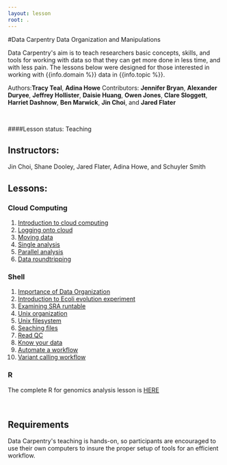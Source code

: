 ```yaml
---
layout: lesson
root: .
---
```


#Data Carpentry Data Organization and Manipulations 

Data Carpentry's aim is to teach researchers basic concepts, skills,
and tools for working with data so that they can get more done in less
time, and with less pain. The lessons below were designed for those interested 
in working with {{info.domain %}} data in {{info.topic %}}. 


Authors:**Tracy Teal**, **Adina Howe**
Contributors: **Jennifer Bryan**, **Alexander Duryee**, **Jeffrey Hollister**, **Daisie Huang**, **Owen Jones**, **Clare Sloggett**, **Harriet Dashnow**, **Ben Marwick**, **Jin Choi**, and **Jared Flater** 





<br> 


####Lesson status: Teaching

## Instructors:
Jin Choi, Shane Dooley, Jared Flater, Adina Howe, and Schuyler Smith

## Lessons:

### Cloud Computing
1. [Introduction to cloud computing](https://github.com/JasonJWilliamsNY/cloud-genomics/blob/master/lessons/0.cloud-introduction.Rmd)
2. [Logging onto cloud](https://github.com/JasonJWilliamsNY/cloud-genomics/blob/master/lessons/1.logging-onto-cloud.md)
3. [Moving data](https://github.com/JasonJWilliamsNY/cloud-genomics/blob/master/lessons/2.moving-data.md)
4. [Single analysis](https://github.com/JasonJWilliamsNY/cloud-genomics/blob/master/lessons/3.single-analysis.md)
5. [Parallel analysis](https://github.com/JasonJWilliamsNY/cloud-genomics/blob/master/lessons/4.parallel-analysis.md)
6. [Data roundtripping](https://github.com/JasonJWilliamsNY/cloud-genomics/blob/master/lessons/05.Data-rountripping.md)

### Shell
1. [Importance of Data Organization](00-intro-to-data-tidy.html)			
2. [Introduction to Ecoli evolution experiment](01-intro-to-ecoli-evo-experient.html)
3. [Examining SRA runtable](02-examining-sra-runtable.html)
4. [Unix organization](03-unix-organization.html)
5. [Unix filesystem](04_the_filesystem.html)
6. [Seaching files](05_searching_files.html)
7. [Read QC](06-readQC.html)
8. [Know your data](07-know_your_data.html)
9. [Automate a workflow](08-automating_a_workflow.html)
10. [Variant calling workflow](09-variant-calling-workflow.html)

### R
The complete R for genomics analysis lesson is [HERE](http://tracykteal.github.io/R-genomics/)


<br>

<h2>Requirements</h2>

<p>
Data Carpentry's teaching is hands-on, so participants are encouraged to use
their own computers to insure the proper setup of tools for an efficient workflow.

